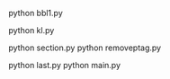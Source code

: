 python bbl1.py

python kl.py

python section.py
python removeptag.py


python last.py
python main.py
